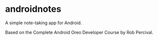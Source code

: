 # androidnotes
A simple note-taking app for Android.

Based on the Complete Android Oreo Developer Course by Rob Percival.